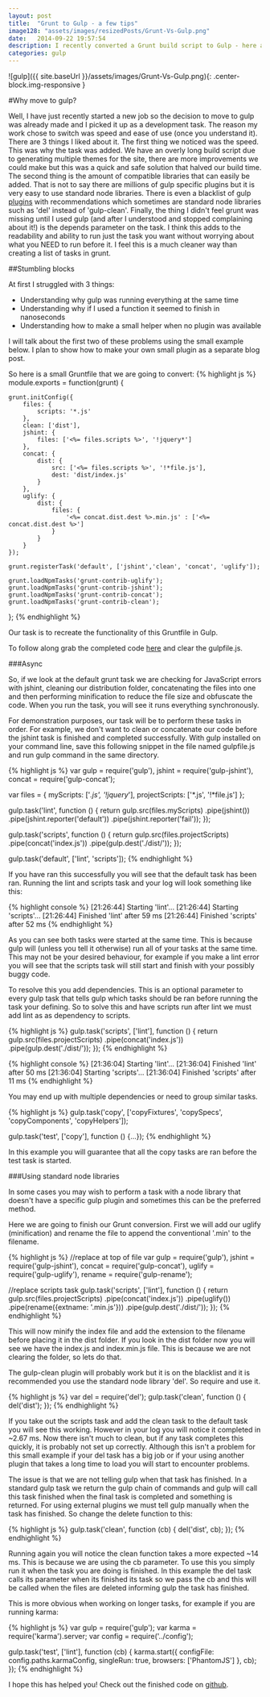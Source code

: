 ```yaml
---
layout: post
title:  "Grunt to Gulp - a few tips"
image128: "assets/images/resizedPosts/Grunt-Vs-Gulp.png"
date:   2014-09-22 19:57:54
description: I recently converted a Grunt build script to Gulp - here are some tips!
categories: gulp
---
```


![gulp]({{ site.baseUrl }}/assets/images/Grunt-Vs-Gulp.png){: .center-block.img-responsive  }

#Why move to gulp? 

Well, I have just recently started a new job so the decision to move to gulp was already made and I picked it up as a development task. The reason my work chose to switch was speed and ease of use (once you understand it).
There are 3 things I liked about it. The first thing we noticed was the speed. 
This was why the task was added. We have an overly long build script due to generating multiple themes for the site, there are more improvements we could make but this was a quick and safe solution that halved our build time.
The second thing is the amount of compatible libraries that can easily be added. That is not to say there are millions of gulp specific plugins but it is very easy to use standard node libraries. 
There is even a blacklist of gulp [plugins] with recommendations which sometimes are standard node libraries such as 'del' instead of 'gulp-clean'.
Finally, the thing I didn't feel grunt was missing until I used gulp (and after I understood and stopped complaining about it!) is the depends parameter on the task. 
I think this adds to the readability and ability to run just the task you want without worrying about what you NEED to run before it.
I feel this is a much cleaner way than creating a list of tasks in grunt.
 
##Stumbling blocks

At first I struggled with 3 things:

* Understanding why gulp was running everything at the same time
* Understanding why if I used a function it seemed to finish in nanoseconds
* Understanding how to make a small helper when no plugin was available

I will talk about the first two of these problems using the small example below. I plan to show how to make your own small plugin as a separate blog post.

So here is a small Gruntfile that we are going to convert: 
{% highlight js %}
module.exports = function(grunt) {

    grunt.initConfig({
        files: {
            scripts: '*.js'
        },
        clean: ['dist'],
        jshint: {
            files: ['<%= files.scripts %>', '!jquery*']
        },
        concat: {
            dist: {
                src: ['<%= files.scripts %>', '!*file.js'],
                dest: 'dist/index.js'
            }
        },
        uglify: {
            dist: {
                files: {
                    '<%= concat.dist.dest %>.min.js' : ['<%= concat.dist.dest %>']
                }
            }
        }
    });

    grunt.registerTask('default', ['jshint','clean', 'concat', 'uglify']);

    grunt.loadNpmTasks('grunt-contrib-uglify');
    grunt.loadNpmTasks('grunt-contrib-jshint');
    grunt.loadNpmTasks('grunt-contrib-concat');
    grunt.loadNpmTasks('grunt-contrib-clean');
};
{% endhighlight %}

Our task is to recreate the functionality of this Gruntfile in Gulp.

To follow along grab the completed code [here](https://github.com/Jonoh89/GruntToGulp) and clear the gulpfile.js. 

###Async

So, if we look at the default grunt task we are checking for JavaScript errors with jshint, cleaning our distribution folder, concatenating the files into one and then performing minification to reduce the file size and obfuscate the code. 
When you run the task, you will see it runs everything synchronously. 

For demonstration purposes, our task will be to perform these tasks in order. For example, we don't want to clean or concatenate our code before the jshint task is finished and completed successfully.
 With gulp installed on your command line, save this following snippet in the file named gulpfile.js and run gulp command in the same directory. 

{% highlight js %}
var gulp = require('gulp'),
    jshint = require('gulp-jshint'),
    concat = require('gulp-concat');

var files = {
    myScripts: ['*.js', '!jquery*'],
    projectScripts: ['*.js', '!*file.js']
};

gulp.task('lint', function () {
    return gulp.src(files.myScripts)
        .pipe(jshint())
        .pipe(jshint.reporter('default'))
        .pipe(jshint.reporter('fail'));
});

gulp.task('scripts', function () {
    return gulp.src(files.projectScripts)
        .pipe(concat('index.js'))
        .pipe(gulp.dest('./dist/'));
});

gulp.task('default', ['lint', 'scripts']);
{% endhighlight %}

If you have ran this successfully you will see that the default task has been ran. Running the lint and scripts task and your log will look something like this:

{% highlight console %}
[21:26:44] Starting 'lint'...
[21:26:44] Starting 'scripts'...
[21:26:44] Finished 'lint' after 59 ms
[21:26:44] Finished 'scripts' after 52 ms
{% endhighlight %}


As you can see both tasks were started at the same time. This is because gulp will (unless you tell it otherwise) run all of your tasks at the same time. 
This may not be your desired behaviour, for example if you make a lint error you will see that the scripts task will still start and finish with your possibly buggy code.
 
To resolve this you add dependencies. This is an optional parameter to every gulp task that tells gulp which tasks should be ran before running the task your defining. 
So to solve this and have scripts run after lint we must add lint as as dependency to scripts.

{% highlight js %}
gulp.task('scripts', ['lint'], function () {
    return gulp.src(files.projectScripts)
        .pipe(concat('index.js'))
        .pipe(gulp.dest('./dist/'));
});
{% endhighlight %}

{% highlight console %}
[21:36:04] Starting 'lint'...
[21:36:04] Finished 'lint' after 50 ms
[21:36:04] Starting 'scripts'...
[21:36:04] Finished 'scripts' after 11 ms
{% endhighlight %}

You may end up with multiple dependencies or need to group similar tasks.

{% highlight js %}
gulp.task('copy', ['copyFixtures', 'copySpecs', 'copyComponents', 'copyHelpers']);

gulp.task('test', ['copy'], function () {...});
{% endhighlight %}

In this example you will guarantee that all the copy tasks are ran before the test task is started.

###Using standard node libraries

In some cases you may wish to perform a task with a node library that doesn't have a specific gulp plugin and sometimes this can be the preferred method.

Here we are going to finish our Grunt conversion. First we will add our uglify (minification) and rename the file to append the conventional '.min' to the filename.

[plugins]: https://raw.githubusercontent.com/gulpjs/plugins/master/src/blackList.json

{% highlight js %}
//replace at top of file
var gulp = require('gulp'),
    jshint = require('gulp-jshint'),
    concat = require('gulp-concat'),
    uglify = require('gulp-uglify'),
    rename = require('gulp-rename');

//replace scripts task
gulp.task('scripts', ['lint'], function () {
    return gulp.src(files.projectScripts)
        .pipe(concat('index.js'))
        .pipe(uglify())
        .pipe(rename({extname: '.min.js'}))
        .pipe(gulp.dest('./dist/'));
});
{% endhighlight %}

This will now minify the index file and add the extension to the filename before placing it in the dist folder. If you look in the dist folder now you will see we have the index.js and index.min.js file. 
This is because we are not clearing the folder, so lets do that.

The gulp-clean plugin will probably work but it is on the blacklist and it is recommended you use the standard node library 'del'. So require and use it.

{% highlight js %}
var del = require('del');
gulp.task('clean', function () {
    del('dist');
});
{% endhighlight %}

If you take out the scripts task and add the clean task to the default task you will see this working. However in your log you will notice it completed in ~2.67 ms. Now there isn't much to clean, but if any task completes this quickly, it is probably not set up correctly.
Although this isn't a problem for this small example if your del task has a big job or if your using another plugin that takes a long time to load you will start to encounter problems.

The issue is that we are not telling gulp when that task has finished. In a standard gulp task we return the gulp chain of commands and gulp will call this task finished when the final task is completed and something is returned.
For using external plugins we must tell gulp manually when the task has finished. So change the delete function to this: 

{% highlight js %}
gulp.task('clean', function (cb) {
    del('dist', cb);
});
{% endhighlight %}

Running again you will notice the clean function takes a more expected ~14 ms. This is because we are using the cb parameter. To use this you simply run it when the task you are doing is finished.
 In this example the del task calls its parameter when its finished its task so we pass the cb and this will be called when the files are deleted informing gulp the task has finished.
 
 This is more obvious when working on longer tasks, for example if you are running karma:
 
 {% highlight js %}
var gulp = require('gulp');
var karma = require('karma').server;
var config = require('../config');

gulp.task('test', ['lint'], function (cb) {
  karma.start({
    configFile: config.paths.karmaConfig,
    singleRun: true,
    browsers: ['PhantomJS']
  }, cb);
});
{% endhighlight %}


I hope this has helped you! Check out the finished code on [github](https://github.com/Jonoh89/GruntToGulp).